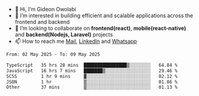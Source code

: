 - 👋 Hi, I’m Gideon Owolabi
- 👀 I’m interested in building efficient and scalable applications across the frontend and backend
- 💞️ I’m looking to collaborate on <b>frontend(react)</b>, <b>mobile(react-native)</b> and <b>backend(Nodejs, Laravel)</b> projects
- 📫 How to reach me <a href="mailto:gideoniyin2021@gmail.com">Mail</a>, <a href="https://www.linkedin.com/in/gideon-owolabi-9b667a232/">LinkedIn</a> and <a href="https://wa.me/2348055377085">Whatsapp</a>

<!---
gude1/gude1 is a ✨ special ✨ repository because its `README.md` (this file) appears on your GitHub profile.
You can click the Preview link to take a look at your changes.
--->

<!--START_SECTION:waka-->

```txt
From: 02 May 2025 - To: 09 May 2025

TypeScript   35 hrs 28 mins  ████████████████▒░░░░░░░░   64.84 %
JavaScript   16 hrs 7 mins   ███████▒░░░░░░░░░░░░░░░░░   29.46 %
SCSS         1 hr 9 mins     ▓░░░░░░░░░░░░░░░░░░░░░░░░   02.12 %
JSON         1 hr            ▒░░░░░░░░░░░░░░░░░░░░░░░░   01.86 %
Other        37 mins         ▒░░░░░░░░░░░░░░░░░░░░░░░░   01.13 %
```

<!--END_SECTION:waka-->
